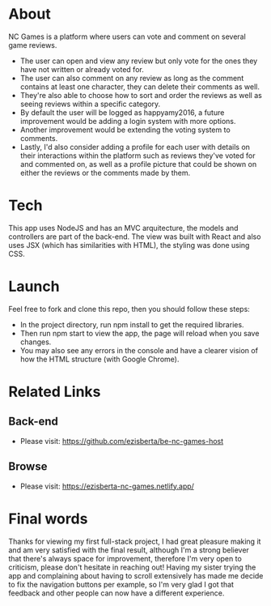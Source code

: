 # About

NC Games is a platform where users can vote and comment on several game reviews.

- The user can open and view any review but only vote for the ones they have not written or already voted for.
- The user can also comment on any review as long as the comment contains at least one character, they can delete their comments as well.
- They're also able to choose how to sort and order the reviews as well as seeing reviews within a specific category.
- By default the user will be logged as happyamy2016, a future improvement would be adding a login system with more options.
- Another improvement would be extending the voting system to comments.
- Lastly, I'd also consider adding a profile for each user with details on their interactions within the platform such as reviews they've voted for and commented on, as well as a profile picture that could be shown on either the reviews or the comments made by them.

# Tech

This app uses NodeJS and has an MVC arquitecture, the models and controllers are part of the back-end. The view was built with React and also uses JSX (which has similarities with HTML), the styling was done using CSS.

# Launch

Feel free to fork and clone this repo, then you should follow these steps:

- In the project directory, run npm install to get the required libraries.
- Then run npm start to view the app, the page will reload when you save changes.
- You may also see any errors in the console and have a clearer vision of how the HTML structure (with Google Chrome).

# Related Links

## Back-end

- Please visit: https://github.com/ezisberta/be-nc-games-host

## Browse

- Please visit: https://ezisberta-nc-games.netlify.app/

# Final words

Thanks for viewing my first full-stack project, I had great pleasure making it and am very satisfied with the final result, although I'm a strong believer that there's always space for improvement, therefore I'm very open to criticism, please don't hesitate in reaching out! Having my sister trying the app and complaining about having to scroll extensively has made me decide to fix the navigation buttons per example, so I'm very glad I got that feedback and other people can now have a different experience.
